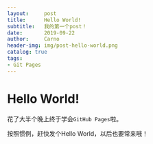 ```yaml
---
layout:     post
title:      Hello World!
subtitle:   我的第一个post！
date:       2019-09-22
author:     Carno
header-img: img/post-hello-world.png
catalog: true
tags:
- Git Pages
---
```


# Hello World!

花了大半个晚上终于学会`GitHub Pages`啦。

按照惯例，赶快发个Hello World，以后也要常来哦！

